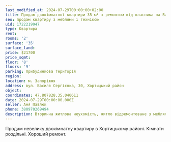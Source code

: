 ```yaml
---
last_modified_at: 2024-07-29T00:00:00+02:00
title: Продаж двокімнатної квартири 35 м² з ремонтом від власника на Василя Сергієнка
seo: продам квартиру з меблями і технікою
uid: 1722219947
type: Квартира
rent:
rooms: '2'
surface: '35'
surface_land:
price: $21700
price_sqmt:
floor: '8'
floors: '9'
parking: Прибудинкова територія
region:
location: м. Запоріжжя
address: вул. Василя Сергієнка, 30, Хортицький район
object:
coordinates: 47.807828,35.040611
date: 2024-07-29T00:00:00.000Z
seller: Аня Павлюк
phone: 380970269494
description: Вторинна житлова неухомість, житло відремонтоване з меблями і технікою, придатне і готове для проживання
---
```


Продам невелику двокімнатну квартиру в Хортицькому районі. Кімнати роздільні. Хороший ремонт.
